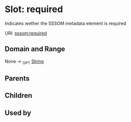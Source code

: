 
# Slot: required


Indicates wether the SSSOM metadata element is required

URI: [sssom:required](http://w3id.org/sssom/required)


## Domain and Range

None ->  <sub>OPT</sub> [String](types/String.md)

## Parents


## Children


## Used by

